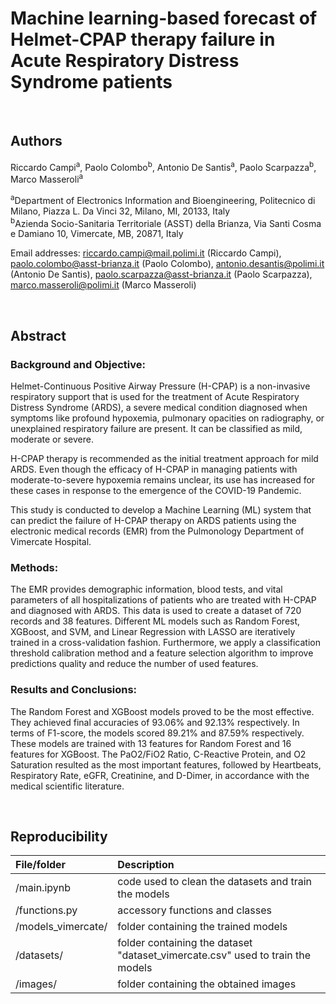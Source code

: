 # Machine learning-based forecast of Helmet-CPAP therapy failure in Acute Respiratory Distress Syndrome patients

<br>

## Authors
Riccardo Campi<sup>a</sup>, Paolo Colombo<sup>b</sup>, Antonio De Santis<sup>a</sup>, Paolo Scarpazza<sup>b</sup>, Marco Masseroli<sup>a</sup>

<sup>a</sup>Department of Electronics Information and Bioengineering, Politecnico di Milano, Piazza L. Da Vinci 32, Milano, MI, 20133, Italy<br>
<sup>b</sup>Azienda Socio-Sanitaria Territoriale (ASST) della Brianza, Via Santi Cosma e Damiano 10, Vimercate, MB, 20871, Italy

Email addresses: riccardo.campi@mail.polimi.it (Riccardo Campi), paolo.colombo@asst-brianza.it (Paolo Colombo), antonio.desantis@polimi.it (Antonio De Santis), paolo.scarpazza@asst-brianza.it (Paolo Scarpazza), marco.masseroli@polimi.it (Marco Masseroli)

<br>

## Abstract
### Background and Objective:
Helmet-Continuous Positive Airway Pressure (H-CPAP) is a non-invasive respiratory
support that is used for the treatment of Acute Respiratory Distress Syndrome (ARDS), a severe medical condition
diagnosed when symptoms like profound hypoxemia, pulmonary opacities on radiography, or unexplained respiratory
failure are present. It can be classified as mild, moderate or severe.

H-CPAP therapy is recommended as the initial treatment approach for mild ARDS. Even though the efficacy of
H-CPAP in managing patients with moderate-to-severe hypoxemia remains unclear, its use has increased for these cases
in response to the emergence of the COVID-19 Pandemic.

This study is conducted to develop a Machine Learning (ML) system that can predict the failure of H-CPAP therapy
on ARDS patients using the electronic medical records (EMR) from the Pulmonology Department of Vimercate Hospital.

### Methods:
The EMR provides demographic information, blood tests, and vital parameters of all hospitalizations of
patients who are treated with H-CPAP and diagnosed with ARDS. This data is used to create a dataset of 720 records
and 38 features. Different ML models such as Random Forest, XGBoost, and SVM, and Linear Regression with LASSO
are iteratively trained in a cross-validation fashion. Furthermore, we apply a classification threshold calibration method
and a feature selection algorithm to improve predictions quality and reduce the number of used features.

### Results and Conclusions:
The Random Forest and XGBoost models proved to be the most effective.
They achieved final accuracies of 93.06% and 92.13% respectively. In terms of F1-score, the models scored 89.21%
and 87.59% respectively. These models are trained with 13 features for Random Forest and 16 features for XGBoost.
The PaO2/FiO2 Ratio, C-Reactive Protein, and O2 Saturation resulted as the most important features, followed by
Heartbeats, Respiratory Rate, eGFR, Creatinine, and D-Dimer, in accordance with the medical scientific literature.

<br>

## Reproducibility

| File/folder        | Description                                                                    |
|:------------------ |:------------------------------------------------------------------------------ |
| /main.ipynb        | code used to clean the datasets and train the models                           |
| /functions.py      | accessory functions and classes                                                |
| /models_vimercate/ | folder containing the trained models                                           |
| /datasets/         | folder containing the dataset "dataset_vimercate.csv" used to train the models |
| /images/           | folder containing the obtained images                                          |
